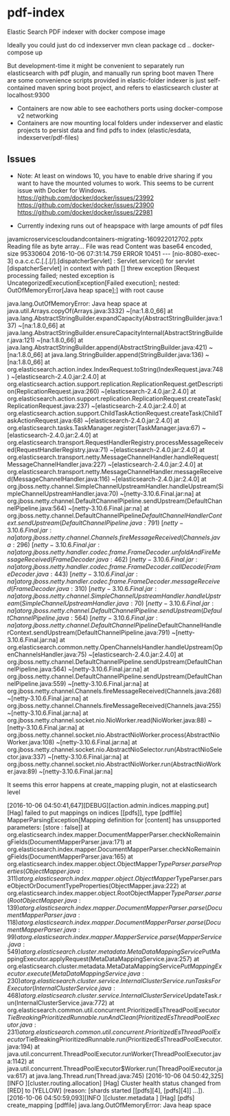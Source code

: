 # pdf-index
Elastic Search PDF indexer with docker compose image

Ideally you could just do
cd indexserver
mvn clean package
cd ..
docker-compose up

But development-time it might be convenient to separately run elasticsearch with pdf plugin, and manually run spring boot maven
There are some convenience scripts provided in elastic-folder
indexer is just self-contained maven spring boot project, and refers to elasticsearch cluster at localhost:9300

- Containers are now able to see eachothers ports using docker-compose v2 networking
- Containers are now mounting local folders under indexserver and elastic projects to persist data and find pdfs to index (elastic/esdata, indexserver/pdf-files)


## Issues

- Note: At least on windows 10, you have to enable drive sharing if you want to have the mounted volumes to work. This seems to be current issue with Docker for Windows.
https://github.com/docker/docker/issues/23992
https://github.com/docker/docker/issues/23900
https://github.com/docker/docker/issues/22981

- Currently indexing runs out of heapspace with large amounts of pdf files

javamicroservicescloudandcontainers-migrating-160922012702.pptx
Reading file as byte array...
File was read
Content was base64 encoded, size 95330604
2016-10-06 07:31:14.759 ERROR 10451 --- [nio-8080-exec-3] o.a.c.c.C.[.[.[/].[dispatcherServlet]    : Servlet.service() for servlet [dispatcherServlet] in context with path [] threw exception [Request processing failed; nested exception is UncategorizedExecutionException[Failed execution]; nested: OutOfMemoryError[Java heap space];] with root cause

java.lang.OutOfMemoryError: Java heap space
	at java.util.Arrays.copyOf(Arrays.java:3332) ~[na:1.8.0_66]
	at java.lang.AbstractStringBuilder.expandCapacity(AbstractStringBuilder.java:137) ~[na:1.8.0_66]
	at java.lang.AbstractStringBuilder.ensureCapacityInternal(AbstractStringBuilder.java:121) ~[na:1.8.0_66]
	at java.lang.AbstractStringBuilder.append(AbstractStringBuilder.java:421) ~[na:1.8.0_66]
	at java.lang.StringBuilder.append(StringBuilder.java:136) ~[na:1.8.0_66]
	at org.elasticsearch.action.index.IndexRequest.toString(IndexRequest.java:748) ~[elasticsearch-2.4.0.jar:2.4.0]
	at org.elasticsearch.action.support.replication.ReplicationRequest.getDescription(ReplicationRequest.java:260) ~[elasticsearch-2.4.0.jar:2.4.0]
	at org.elasticsearch.action.support.replication.ReplicationRequest.createTask(ReplicationRequest.java:237) ~[elasticsearch-2.4.0.jar:2.4.0]
	at org.elasticsearch.action.support.ChildTaskActionRequest.createTask(ChildTaskActionRequest.java:68) ~[elasticsearch-2.4.0.jar:2.4.0]
	at org.elasticsearch.tasks.TaskManager.register(TaskManager.java:67) ~[elasticsearch-2.4.0.jar:2.4.0]
	at org.elasticsearch.transport.RequestHandlerRegistry.processMessageReceived(RequestHandlerRegistry.java:71) ~[elasticsearch-2.4.0.jar:2.4.0]
	at org.elasticsearch.transport.netty.MessageChannelHandler.handleRequest(MessageChannelHandler.java:227) ~[elasticsearch-2.4.0.jar:2.4.0]
	at org.elasticsearch.transport.netty.MessageChannelHandler.messageReceived(MessageChannelHandler.java:116) ~[elasticsearch-2.4.0.jar:2.4.0]
	at org.jboss.netty.channel.SimpleChannelUpstreamHandler.handleUpstream(SimpleChannelUpstreamHandler.java:70) ~[netty-3.10.6.Final.jar:na]
	at org.jboss.netty.channel.DefaultChannelPipeline.sendUpstream(DefaultChannelPipeline.java:564) ~[netty-3.10.6.Final.jar:na]
	at org.jboss.netty.channel.DefaultChannelPipeline$DefaultChannelHandlerContext.sendUpstream(DefaultChannelPipeline.java:791) ~[netty-3.10.6.Final.jar:na]
	at org.jboss.netty.channel.Channels.fireMessageReceived(Channels.java:296) ~[netty-3.10.6.Final.jar:na]
	at org.jboss.netty.handler.codec.frame.FrameDecoder.unfoldAndFireMessageReceived(FrameDecoder.java:462) ~[netty-3.10.6.Final.jar:na]
	at org.jboss.netty.handler.codec.frame.FrameDecoder.callDecode(FrameDecoder.java:443) ~[netty-3.10.6.Final.jar:na]
	at org.jboss.netty.handler.codec.frame.FrameDecoder.messageReceived(FrameDecoder.java:310) ~[netty-3.10.6.Final.jar:na]
	at org.jboss.netty.channel.SimpleChannelUpstreamHandler.handleUpstream(SimpleChannelUpstreamHandler.java:70) ~[netty-3.10.6.Final.jar:na]
	at org.jboss.netty.channel.DefaultChannelPipeline.sendUpstream(DefaultChannelPipeline.java:564) ~[netty-3.10.6.Final.jar:na]
	at org.jboss.netty.channel.DefaultChannelPipeline$DefaultChannelHandlerContext.sendUpstream(DefaultChannelPipeline.java:791) ~[netty-3.10.6.Final.jar:na]
	at org.elasticsearch.common.netty.OpenChannelsHandler.handleUpstream(OpenChannelsHandler.java:75) ~[elasticsearch-2.4.0.jar:2.4.0]
	at org.jboss.netty.channel.DefaultChannelPipeline.sendUpstream(DefaultChannelPipeline.java:564) ~[netty-3.10.6.Final.jar:na]
	at org.jboss.netty.channel.DefaultChannelPipeline.sendUpstream(DefaultChannelPipeline.java:559) ~[netty-3.10.6.Final.jar:na]
	at org.jboss.netty.channel.Channels.fireMessageReceived(Channels.java:268) ~[netty-3.10.6.Final.jar:na]
	at org.jboss.netty.channel.Channels.fireMessageReceived(Channels.java:255) ~[netty-3.10.6.Final.jar:na]
	at org.jboss.netty.channel.socket.nio.NioWorker.read(NioWorker.java:88) ~[netty-3.10.6.Final.jar:na]
	at org.jboss.netty.channel.socket.nio.AbstractNioWorker.process(AbstractNioWorker.java:108) ~[netty-3.10.6.Final.jar:na]
	at org.jboss.netty.channel.socket.nio.AbstractNioSelector.run(AbstractNioSelector.java:337) ~[netty-3.10.6.Final.jar:na]
	at org.jboss.netty.channel.socket.nio.AbstractNioWorker.run(AbstractNioWorker.java:89) ~[netty-3.10.6.Final.jar:na]

It seems this error happens at create_mapping plugin, not at elasticsearch level

[2016-10-06 04:50:41,647][DEBUG][action.admin.indices.mapping.put] [Hag] failed to put mappings on indices [[pdfs]], type [pdffile]
MapperParsingException[Mapping definition for [content] has unsupported parameters:  [store : false]]
	at org.elasticsearch.index.mapper.DocumentMapperParser.checkNoRemainingFields(DocumentMapperParser.java:171)
	at org.elasticsearch.index.mapper.DocumentMapperParser.checkNoRemainingFields(DocumentMapperParser.java:165)
	at org.elasticsearch.index.mapper.object.ObjectMapper$TypeParser.parseProperties(ObjectMapper.java:311)
	at org.elasticsearch.index.mapper.object.ObjectMapper$TypeParser.parseObjectOrDocumentTypeProperties(ObjectMapper.java:222)
	at org.elasticsearch.index.mapper.object.RootObjectMapper$TypeParser.parse(RootObjectMapper.java:139)
	at org.elasticsearch.index.mapper.DocumentMapperParser.parse(DocumentMapperParser.java:118)
	at org.elasticsearch.index.mapper.DocumentMapperParser.parse(DocumentMapperParser.java:99)
	at org.elasticsearch.index.mapper.MapperService.parse(MapperService.java:549)
	at org.elasticsearch.cluster.metadata.MetaDataMappingService$PutMappingExecutor.applyRequest(MetaDataMappingService.java:257)
	at org.elasticsearch.cluster.metadata.MetaDataMappingService$PutMappingExecutor.execute(MetaDataMappingService.java:230)
	at org.elasticsearch.cluster.service.InternalClusterService.runTasksForExecutor(InternalClusterService.java:468)
	at org.elasticsearch.cluster.service.InternalClusterService$UpdateTask.run(InternalClusterService.java:772)
	at org.elasticsearch.common.util.concurrent.PrioritizedEsThreadPoolExecutor$TieBreakingPrioritizedRunnable.runAndClean(PrioritizedEsThreadPoolExecutor.java:231)
	at org.elasticsearch.common.util.concurrent.PrioritizedEsThreadPoolExecutor$TieBreakingPrioritizedRunnable.run(PrioritizedEsThreadPoolExecutor.java:194)
	at java.util.concurrent.ThreadPoolExecutor.runWorker(ThreadPoolExecutor.java:1142)
	at java.util.concurrent.ThreadPoolExecutor$Worker.run(ThreadPoolExecutor.java:617)
	at java.lang.Thread.run(Thread.java:745)
[2016-10-06 04:50:42,325][INFO ][cluster.routing.allocation] [Hag] Cluster health status changed from [RED] to [YELLOW] (reason: [shards started [[pdfs][4], [pdfs][4]] ...]).
[2016-10-06 04:50:59,093][INFO ][cluster.metadata         ] [Hag] [pdfs] create_mapping [pdffile]
java.lang.OutOfMemoryError: Java heap space

